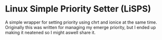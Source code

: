 # Linux Simple Priority Setter (LiSPS)

A simple wrapper for setting priority using chrt and ionice at the same time.
Originally this was written for managing my emerge priority, but I ended up making it neatened so I might aswell share it.
